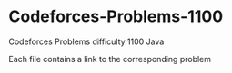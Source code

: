 # Codeforces-Problems-1100
Codeforces Problems difficulty 1100 Java

Each file contains a link to the corresponding problem

